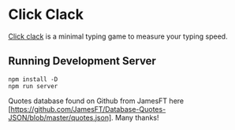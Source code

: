 # Click Clack

[Click clack](https://jamesdixon.dev/click-clack) is a minimal typing game
to measure your typing speed.

## Running Development Server

```shell
npm install -D
npm run server
```

Quotes database found on Github from JamesFT here [https://github.com/JamesFT/Database-Quotes-JSON/blob/master/quotes.json].
Many thanks!
